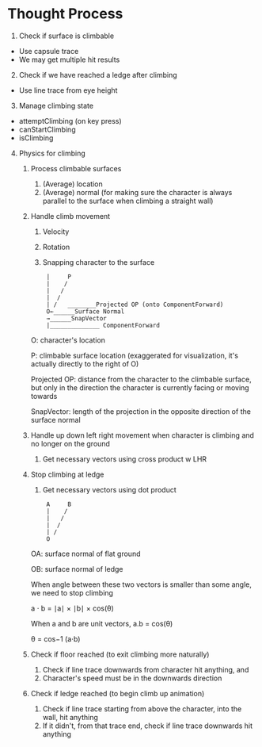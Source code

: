 # Thought Process
1. Check if surface is climbable
- Use capsule trace
- We may get multiple hit results

2. Check if we have reached a ledge after climbing
- Use line trace from eye height

3. Manage climbing state
- attemptClimbing (on key press)
- canStartClimbing
- isClimbing

4. Physics for climbing
    1. Process climbable surfaces
        1. (Average) location
        2. (Average) normal (for making sure the character is always parallel to the surface when climbing a straight wall)
    2. Handle climb movement
        1. Velocity
        2. Rotation
        3. Snapping character to the surface
                        
                |     P
                |    /
                |   /  
                |  /  
                | /   ________Projected OP (onto ComponentForward)
                O←______Surface Normal
                →______SnapVector
                |______________ ComponentForward


        O: character's location
        
        P: climbable surface location (exaggerated for visualization, it's actually directly to the right of O)

        Projected OP: distance from the character to the climbable surface, but only in the direction the character is currently facing or moving towards

        SnapVector: length of the projection in the opposite direction of the surface normal

    3. Handle up down left right movement when character is climbing and no longer on the ground
        1. Get necessary vectors using cross product w LHR
    
    4. Stop climbing at ledge
        1. Get necessary vectors using dot product

                A     B
                |    / 
                |   /  
                |  /  
                | /
                O

        OA: surface normal of flat ground
        
        OB: surface normal of ledge

        When angle between these two vectors is smaller than some angle, we need to stop climbing
        
        a ⋅ b = ∣a∣ × ∣b∣ × cos(θ)
        
        When a and b are unit vectors, a.b = cos(θ)
        
        θ = cos−1 (a⋅b)

    5. Check if floor reached (to exit climbing more naturally)
        1. Check if line trace downwards from character hit anything, and
        2. Character's speed must be in the downwards direction
    
    6. Check if ledge reached (to begin climb up animation)
        1. Check if line trace starting from above the character, into the wall, hit anything
        2. If it didn't, from that trace end, check if line trace downwards hit anything